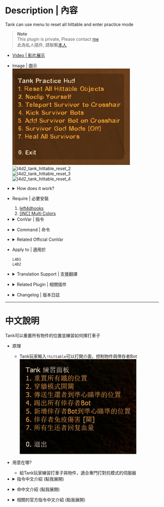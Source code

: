 # Description | 內容
Tank can use menu to reset all hittable and enter practice mode

> __Note__ <br/>
This plugin is private, Please contact [me](https://github.com/fbef0102/Game-Private_Plugin#私人插件列表-private-plugins-list)<br/>
此為私人插件, 請聯繫[本人](https://github.com/fbef0102/Game-Private_Plugin#私人插件列表-private-plugins-list)

* [Video | 影片展示](https://youtu.be/fZM2ixRRovs)

* Image | 圖示
	<br/>![l4d2_tank_hittable_reset_1](image/l4d2_tank_hittable_reset_1.jpg)
	<br/>![l4d2_tank_hittable_reset_2](image/l4d2_tank_hittable_reset_2.gif)
	<br/>![l4d2_tank_hittable_reset_3](image/l4d2_tank_hittable_reset_3.gif)
	<br/>![l4d2_tank_hittable_reset_4](image/l4d2_tank_hittable_reset_4.gif)

* <details><summary>How does it work?</summary>

	* Tank player types ```!hittable``` -> Open menu -> Reset hittable or control bots -> Have Fun
	* For people who want to practice tank hittable in versus mode
</details>

* Require | 必要安裝
	1. [left4dhooks](https://forums.alliedmods.net/showthread.php?t=321696)
	2. [[INC] Multi Colors](https://github.com/fbef0102/L4D1_2-Plugins/releases/tag/Multi-Colors)

* <details><summary>ConVar | 指令</summary>

	* cfg/sourcemod/l4d2_tank_hittable_reset.cfg
		```php
		// 0=Plugin off, 1=Plugin on.
		l4d2_tank_hittable_reset_enable "1"

		// If 1, Automatically show menu to the tank player when spawn
		l4d2_tank_hittable_reset_display_on_spawn "1"
		```
</details>

* <details><summary>Command | 命令</summary>

	* **Open Tank Practice Menu**
		```php
		sm_hittable
		sm_tk
		```
</details>

* <details><summary>Related Official ConVar</summary>

	* Tank Never Lost Range
		```php
		sm_cvar z_frustration_spawn_delay 99999999
		sm_cvar z_frustration_los_delay 99999999
		```

	* Forces survivor bots to stand still
		```php
		sm_cvar sb_stop 1
		```

	* Survivor Bot, SI Bot, CI won't attack
		```php
		sm_cvar nb_blind 1
		```
</details>

* Apply to | 適用於
	```
	L4D1
	L4D2
	```

* <details><summary>Translation Support | 支援翻譯</summary>

	```
	English
	繁體中文
	简体中文
	```
</details>

* <details><summary>Related Plugin | 相關插件</summary>

	1. [l4d2_tank_props_glow](https://github.com/fbef0102/L4D1_2-Plugins/tree/master/l4d2_tank_props_glow): When a Tank punches a Hittable it adds a Glow to the hittable which all infected players can see. + Stop tank props from fading whilst the tank is alive
		* Tank打到的物件都會產生光圈，只有特感能看見 + Tank死亡之後車子自動消失
</details>

* <details><summary>Changelog | 版本日誌</summary>

	* v1.2 (2024-2-12)
		* Fixed Error

	* v1.1 (2024-6-4)
		* Upate Translation
		* Only intected team can use menu

	* v1.0 (2024-6-1)
		* Initial Release
</details>

- - - -
# 中文說明
Tank可以重置所有物件的位置並練習如何揮打車子

* 原理
	* Tank玩家輸入```!hittable```可以打開介面，控制物件與倖存者Bot
	<br/>![zho/l4d2_tank_hittable_reset_1](image/zho/l4d2_tank_hittable_reset_1.jpg)
	
* 用意在哪?
	* 給Tank玩家練習打車子與物件，適合專門打對抗模式的伺服器

* <details><summary>指令中文介紹 (點我展開)</summary>

	* cfg/sourcemod/l4d2_tank_hittable_reset.cfg
		```php
		// 0=關閉插件, 1=啟動插件
		l4d2_tank_hittable_reset_enable "1"

		// 為1時，自動顯示選單介面給Tank玩家
		l4d2_tank_hittable_reset_display_on_spawn "1"
		```
</details>

* <details><summary>命中文介紹 (點我展開)</summary>

	* **打開Tank練習選單介面**
		```php
		sm_hittable
		sm_tk
		```
</details>

* <details><summary>相關的官方指令中文介紹 (點我展開)</summary>

	* Tank永遠不會失去控制權
		```php
		sm_cvar z_frustration_spawn_delay 99999999
		sm_cvar z_frustration_los_delay 99999999
		```

	* 強制倖存者Bot站住不動
		```php
		sm_cvar sb_stop 1
		```

	* 停止所有倖存者Bot、特感Bot、普通感染者進攻
		```php
		sm_cvar nb_blind 1
		```
</details>